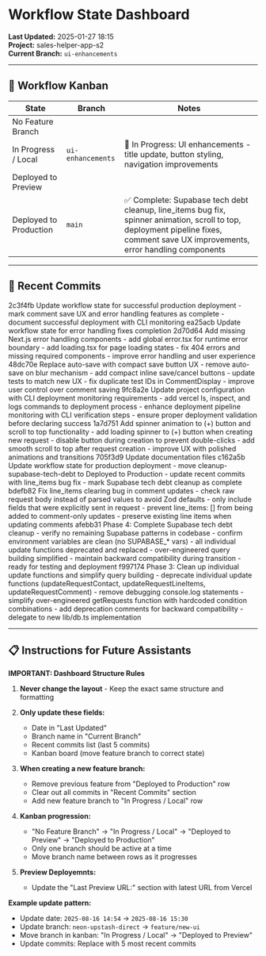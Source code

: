 # Workflow State Dashboard

**Last Updated:** 2025-01-27 18:15  
**Project:** sales-helper-app-s2  
**Current Branch:** `ui-enhancements`

---

## 🚦 Workflow Kanban

| State                  | Branch                | Notes                |
|-------------------------|-----------------------|----------------------|
| No Feature Branch       |                       |                      |
| In Progress / Local     | `ui-enhancements` | 🔄 In Progress: UI enhancements - title update, button styling, navigation improvements |
| Deployed to Preview     |                       |                      |
| Deployed to Production  | `main` | ✅ Complete: Supabase tech debt cleanup, line_items bug fix, spinner animation, scroll to top, deployment pipeline fixes, comment save UX improvements, error handling components |

---

## 📝 Recent Commits
2c3f4fb Update workflow state for successful production deployment - mark comment save UX and error handling features as complete - document successful deployment with CLI monitoring
ea25acb Update workflow state for error handling fixes completion
2d70d64 Add missing Next.js error handling components - add global error.tsx for runtime error boundary - add loading.tsx for page loading states - fix 404 errors and missing required components - improve error handling and user experience
48dc70e Replace auto-save with compact save button UX - remove auto-save on blur mechanism - add compact inline save/cancel buttons - update tests to match new UX - fix duplicate test IDs in CommentDisplay - improve user control over comment saving
9fc8a2e Update project configuration with CLI deployment monitoring requirements - add vercel ls, inspect, and logs commands to deployment process - enhance deployment pipeline monitoring with CLI verification steps - ensure proper deployment validation before declaring success
1a7d751 Add spinner animation to (+) button and scroll to top functionality - add loading spinner to (+) button when creating new request - disable button during creation to prevent double-clicks - add smooth scroll to top after request creation - improve UX with polished animations and transitions
705f3d9 Update documentation files
c162a5b Update workflow state for production deployment - move cleanup-supabase-tech-debt to Deployed to Production - update recent commits with line_items bug fix - mark Supabase tech debt cleanup as complete
bdefb82 Fix line_items clearing bug in comment updates - check raw request body instead of parsed values to avoid Zod defaults - only include fields that were explicitly sent in request - prevent line_items: [] from being added to comment-only updates - preserve existing line items when updating comments
afebb31 Phase 4: Complete Supabase tech debt cleanup - verify no remaining Supabase patterns in codebase - confirm environment variables are clean (no SUPABASE_* vars) - all individual update functions deprecated and replaced - over-engineered query building simplified - maintain backward compatibility during transition - ready for testing and deployment
f997174 Phase 3: Clean up individual update functions and simplify query building - deprecate individual update functions (updateRequestContact, updateRequestLineItems, updateRequestComment) - remove debugging console.log statements - simplify over-engineered getRequests function with hardcoded condition combinations - add deprecation comments for backward compatibility - delegate to new lib/db.ts implementation

---

## 📋 Instructions for Future Assistants

**IMPORTANT: Dashboard Structure Rules**

1. **Never change the layout** - Keep the exact same structure and formatting

2. **Only update these fields:**
   - Date in "Last Updated" 
   - Branch name in "Current Branch"
   - Recent commits list (last 5 commits)
   - Kanban board (move feature branch to correct state)

3. **When creating a new feature branch:**
   - Remove previous feature from "Deployed to Production" row
   - Clear out all commits in "Recent Commits" section
   - Add new feature branch to "In Progress / Local" row

4. **Kanban progression:**
   - "No Feature Branch" → "In Progress / Local" → "Deployed to Preview" → "Deployed to Production"
   - Only one branch should be active at a time
   - Move branch name between rows as it progresses

5. **Preview Deployemnts:**
   - Update the "Last Preview URL:" section with latest URL from Vercel


**Example update pattern:**
- Update date: `2025-08-16 14:54` → `2025-08-16 15:30`
- Update branch: `neon-upstash-direct` → `feature/new-ui`
- Move branch in kanban: "In Progress / Local" → "Deployed to Preview"
- Update commits: Replace with 5 most recent commits
